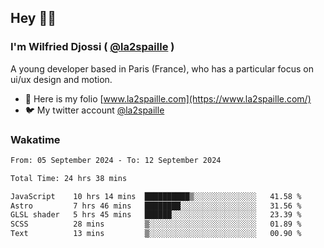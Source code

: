 ## Hey 👋🏾
### I'm Wilfried Djossi ( <a href="https://twitter.com/la2spaille/" target="_blank">@la2spaille</a> )
A young developer based in Paris (France), who has a particular focus on ui/ux design and motion.

- 🎨 Here is my folio [www.la2spaille.com](https://www.la2spaille.com/)
- 🐦 My twitter account [@la2spaille](https://twitter.com/la2spaille/)

### Wakatime
<!--START_SECTION:waka-->

```txt
From: 05 September 2024 - To: 12 September 2024

Total Time: 24 hrs 38 mins

JavaScript    10 hrs 14 mins  ██████████▒░░░░░░░░░░░░░░   41.58 %
Astro         7 hrs 46 mins   ████████░░░░░░░░░░░░░░░░░   31.56 %
GLSL shader   5 hrs 45 mins   ██████░░░░░░░░░░░░░░░░░░░   23.39 %
SCSS          28 mins         ▒░░░░░░░░░░░░░░░░░░░░░░░░   01.89 %
Text          13 mins         ▒░░░░░░░░░░░░░░░░░░░░░░░░   00.90 %
```

<!--END_SECTION:waka-->
<!--
**la2spaille/la2spaille** is a ✨ _special_ ✨ repository because its `README.md` (this file) appears on your GitHub profile.

Here are some ideas to get you started:

- 🔭 I’m currently working on ...
- 🌱 I’m currently learning ...
- 👯 I’m looking to collaborate on ...
- 🤔 I’m looking for help with ...
- 💬 Ask me about ...
- 📫 How to reach me: ...
- 😄 Pronouns: ...
- ⚡ Fun fact: ...
-->
